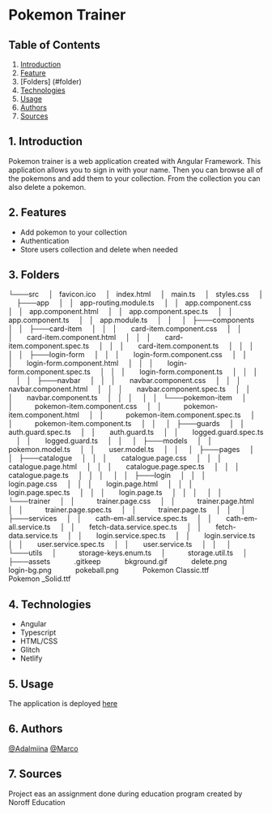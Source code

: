 # Pokemon Trainer

## Table of Contents
1. [Introduction](#intro)
2. [Feature](#feats)
3. [Folders] (#folder)
4. [Technologies](#tech)
5. [Usage](#use)
6. [Authors](#aut)
7. [Sources](#sou)

<a name="intro"></a>
## 1. Introduction 
Pokemon trainer is a web application created with Angular Framework. This application allows you to sign in with your name. Then you can browse all of the pokemons and add them to your collection. From the collection you can also delete a pokemon. 


<a name="feats"></a>
## 2. Features
* Add pokemon to your collection
* Authentication
* Store users collection and delete when needed

<a name="folder"></a>
## 3. Folders
└───src
    │   favicon.ico
    │   index.html
    │   main.ts
    │   styles.css
    │
    ├───app
    │   │   app-routing.module.ts
    │   │   app.component.css
    │   │   app.component.html
    │   │   app.component.spec.ts
    │   │   app.component.ts
    │   │   app.module.ts
    │   │
    │   ├───components
    │   │   ├───card-item
    │   │   │       card-item.component.css
    │   │   │       card-item.component.html
    │   │   │       card-item.component.spec.ts
    │   │   │       card-item.component.ts
    │   │   │
    │   │   ├───login-form
    │   │   │       login-form.component.css
    │   │   │       login-form.component.html
    │   │   │       login-form.component.spec.ts
    │   │   │       login-form.component.ts
    │   │   │
    │   │   ├───navbar
    │   │   │       navbar.component.css
    │   │   │       navbar.component.html
    │   │   │       navbar.component.spec.ts
    │   │   │       navbar.component.ts
    │   │   │
    │   │   └───pokemon-item
    │   │           pokemon-item.component.css
    │   │           pokemon-item.component.html
    │   │           pokemon-item.component.spec.ts
    │   │           pokemon-item.component.ts
    │   │
    │   ├───guards
    │   │       auth.guard.spec.ts
    │   │       auth.guard.ts
    │   │       logged.guard.spec.ts
    │   │       logged.guard.ts
    │   │
    │   ├───models
    │   │       pokemon.model.ts
    │   │       user.model.ts
    │   │
    │   ├───pages
    │   │   ├───catalogue
    │   │   │       catalogue.page.css
    │   │   │       catalogue.page.html
    │   │   │       catalogue.page.spec.ts
    │   │   │       catalogue.page.ts
    │   │   │
    │   │   ├───login
    │   │   │       login.page.css
    │   │   │       login.page.html
    │   │   │       login.page.spec.ts
    │   │   │       login.page.ts
    │   │   │
    │   │   └───trainer
    │   │           trainer.page.css
    │   │           trainer.page.html
    │   │           trainer.page.spec.ts
    │   │           trainer.page.ts
    │   │
    │   ├───services
    │   │       cath-em-all.service.spec.ts
    │   │       cath-em-all.service.ts
    │   │       fetch-data.service.spec.ts
    │   │       fetch-data.service.ts
    │   │       login.service.spec.ts
    │   │       login.service.ts
    │   │       user.service.spec.ts
    │   │       user.service.ts
    │   │
    │   └───utils
    │           storage-keys.enum.ts
    │           storage.util.ts
    │
    ├───assets
            .gitkeep
            bkground.gif
            delete.png
            login-bg.png
            pokeball.png
            Pokemon Classic.ttf
            Pokemon _Solid.ttf
    

<a name="tech"></a>
## 4. Technologies 
* Angular
* Typescript
* HTML/CSS
* Glitch
* Netlify

<a name="use"></a>
## 5. Usage

The application is deployed [here](https://pokemontr41ner.netlify.app)

<a name="aut"></a>
## 6. Authors
[@Adalmiina](https://github.com/Adalmiinas)
[@Marco](https://github.com/DeferredMonk)

<a name="sou"></a>
## 7. Sources
Project eas an assignment done during education program created by Noroff Education